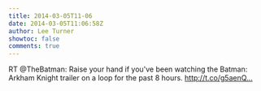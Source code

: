 ```yaml
---
title: 2014-03-05T11-06
date: 2014-03-05T11:06:58Z
author: Lee Turner
showtoc: false
comments: true
---
```


RT @TheBatman: Raise your hand if you've been watching the Batman: Arkham Knight trailer on a loop for the past 8 hours. http://t.co/g5aenQ…

